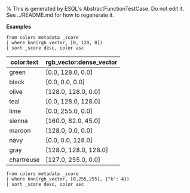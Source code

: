 % This is generated by ESQL's AbstractFunctionTestCase. Do not edit it. See ../README.md for how to regenerate it.

**Examples**

```esql
from colors metadata _score
| where knn(rgb_vector, [0, 120, 0])
| sort _score desc, color asc
```

| color:text | rgb_vector:dense_vector |
| --- | --- |
| green | [0.0, 128.0, 0.0] |
| black | [0.0, 0.0, 0.0] |
| olive | [128.0, 128.0, 0.0] |
| teal | [0.0, 128.0, 128.0] |
| lime | [0.0, 255.0, 0.0] |
| sienna | [160.0, 82.0, 45.0] |
| maroon | [128.0, 0.0, 0.0] |
| navy | [0.0, 0.0, 128.0] |
| gray | [128.0, 128.0, 128.0] |
| chartreuse | [127.0, 255.0, 0.0] |

```esql
from colors metadata _score
| where knn(rgb_vector, [0,255,255], {"k": 4})
| sort _score desc, color asc
```



